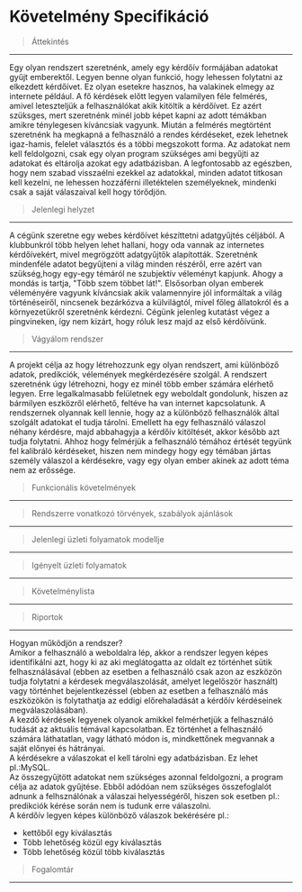 # Követelmény Specifikáció

>Áttekintés
---
Egy olyan rendszert szeretnénk, amely egy kérdőív formájában adatokat gyűjt emberektől.
Legyen benne olyan funkció, hogy lehessen folytatni az elkezdett kérdőívet. Ez olyan esetekre hasznos, ha valakinek elmegy az internete például.
A fő kérdések előtt legyen valamilyen féle felmérés, amivel leteszteljük a felhasználókat akik kitöltik a kérdőívet. Ez azért szüksges, mert szeretnénk minél jobb képet kapni az adott témákban amikre ténylegesen kíváncsiak vagyunk.
Miután a felmérés megtörtént szeretnénk ha megkapná a felhasználó a rendes kérdéseket, ezek lehetnek igaz-hamis, felelet választós és a többi megszokott forma.
Az adatokat nem kell feldolgozni, csak egy olyan program szükséges ami begyűjti az adatokat és eltárolja azokat egy adatbázisban.
A legfontosabb az egészben, hogy nem szabad visszaélni ezekkel az adatokkal, minden adatot titkosan kell kezelni, ne lehessen hozzáférni illetéktelen személyeknek, mindenki csak a saját válaszaival kell hogy törődjön.
>Jelenlegi helyzet
---
A cégünk szeretne egy webes kérdőívet készíttetni adatgyűjtés céljából. A klubbunkról több helyen lehet hallani, hogy oda vannak az internetes kérdőívekért, mivel megrögzött adatgyűjtők alapították. Szeretnénk mindenféle adatot begyűjteni a világ minden részéről, erre azért van szükség,hogy egy-egy témáról ne szubjektív véleményt kapjunk. Ahogy a mondás is tartja, "Több szem többet lát!". Elsősorban olyan emberek véleményére vagyunk kíváncsiak akik valamennyire jól informáltak a világ történéseiről, nincsenek bezárkózva a külvilágtól, mivel főleg állatokról és a környezetükről szeretnénk kérdezni.
Cégünk jelenleg kutatást végez a pingvineken, így nem kizárt, hogy róluk lesz majd az első kérdőívünk.

>Vágyálom rendszer
---
A projekt célja az hogy létrehozzunk egy olyan rendszert, ami különböző adatok, predikciók, vélemények megkérdezésére szolgál.
A rendszert szeretnénk úgy létrehozni, hogy ez minél több ember számára elérhető legyen. Erre legalkalmasabb felületnek egy weboldalt gondolunk, hiszen az bármilyen eszközről elérhető, feltéve ha van internet kapcsolatunk.
A rendszernek olyannak kell lennie, hogy az a különböző felhasználók által szolgált adatokat el tudja tárolni. Emellett ha egy felhasználó válaszol néhany kérdésre, majd abbahagyja a kérdőív kitöltését, akkor később azt tudja folytatni.
Ahhoz hogy felmérjük a felhasználó témához értését tegyünk fel kalibráló kérdéseket, hiszen nem mindegy hogy egy témában jártas személy válaszol a kérdésekre, vagy egy olyan ember akinek az adott téma nem az erőssége.

>Funkcionális követelmények
---


>Rendszerre vonatkozó törvények, szabályok ajánlások
---


>Jelenlegi üzleti folyamatok modellje
---


>Igényelt üzleti folyamatok
---


>Követelménylista
---


>Riportok
---
Hogyan működjön a rendszer?  
Amikor a felhasználó a weboldalra lép, akkor a rendszer legyen képes identifikálni azt, hogy ki az aki meglátogatta az oldalt ez történhet sütik felhasználásával (ebben az esetben a felhasználó csak azon az eszközön tudja folytatni a kérdesek megválaszolását, amelyet legelőször használt) vagy történhet bejelentkezéssel (ebben az esetben a felhasználó más eszközökön is folytathatja az eddigi előrehaladását a kérdőív kérdéseinek megválaszolásában).  
A kezdő kérdések legyenek olyanok amikkel felmérhetjük a felhasználó tudását az aktuális témával kapcsolatban. Ez történhet a felhasználó számára láthatatlan, vagy látható módon is, mindkettőnek megvannak a saját előnyei és hátrányai.  
A kérdésekre a válaszokat el kell tárolni egy adatbázisban. Ez lehet pl.:MySQL.  
Az összegyűjtött adatokat nem szükséges azonnal feldolgozni, a program célja az adatok gyűjtése. Ebből adódóan nem szükséges összefoglalót adnunk a felhsználónak a válaszai helyességéről, hiszen sok esetben pl.: predikciók kérése során nem is tudunk erre válaszolni.  
A kérdőív legyen képes különböző válaszok bekérésére pl.:  
- kettőből egy kiválasztás 
- Több lehetőség közül egy kiválasztás
- Több lehetőség közül több kiválasztás

>Fogalomtár
---
